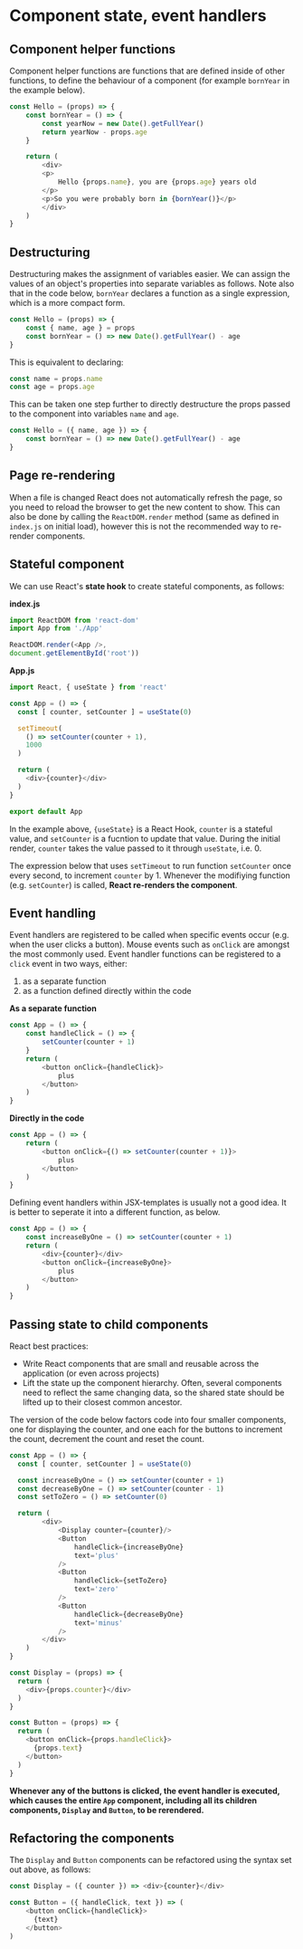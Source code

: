 # Component state, event handlers

## Component helper functions

Component helper functions are functions that are defined inside of other functions, to define the behaviour of a component (for example `bornYear` in the example below).

```javascript
const Hello = (props) => {
    const bornYear = () => {
        const yearNow = new Date().getFullYear()
        return yearNow - props.age
    }

    return (
        <div>
        <p>
            Hello {props.name}, you are {props.age} years old
        </p>
        <p>So you were probably born in {bornYear()}</p>
        </div>
    )
}
```

## Destructuring

Destructuring makes the assignment of variables easier. We can assign the values of an object's properties into separate variables as follows. Note also that in the code below, `bornYear` declares a function as a single expression, which is a more compact form. 

```javascript
const Hello = (props) => {
    const { name, age } = props
    const bornYear = () => new Date().getFullYear() - age
}
```

This is equivalent to declaring:
```javascript
const name = props.name
const age = props.age
```

This can be taken one step further to directly destructure the props passed to the component into variables `name` and `age`.

```javascript
const Hello = ({ name, age }) => {
    const bornYear = () => new Date().getFullYear() - age
}
```

## Page re-rendering

When a file is changed React does not automatically refresh the page, so you need to reload the browser to get the new content to show. This can also be done by calling the `ReactDOM.render` method (same as defined in `index.js` on initial load), however this is not the recommended way to re-render components.

## Stateful component

We can use React's **state hook** to create stateful components, as follows:

**index.js**
```javascript
import ReactDOM from 'react-dom'
import App from './App'

ReactDOM.render(<App />, 
document.getElementById('root'))
```

**App.js**
```javascript
import React, { useState } from 'react'

const App = () => {
  const [ counter, setCounter ] = useState(0)

  setTimeout(
    () => setCounter(counter + 1),
    1000
  )

  return (
    <div>{counter}</div>
  )
}

export default App
```

In the example above, `{useState}` is a React Hook, `counter` is a stateful value, and `setCounter` is a fucntion to update that value. During the initial render, `counter` takes the value passed to it through `useState`, i.e. 0. 

The expression below that uses `setTimeout` to run function `setCounter` once every second, to increment `counter` by 1. Whenever the modifiying function (e.g. `setCounter`) is called, **React re-renders the component**. 

## Event handling

Event handlers are registered to be called when specific events occur (e.g. when the user clicks a button). Mouse events such as `onClick` are amongst the most commonly used. Event handler functions can be registered to a `click` event in two ways, either:
 1. as a separate function
 2. as a function defined directly within the code

**As a separate function**
```javascript
const App = () => {
    const handleClick = () => {
        setCounter(counter + 1)
    }
    return (
        <button onClick={handleClick}>
            plus
        </button>
    )
}
```

**Directly in the code**
```javascript
const App = () => {
    return (
        <button onClick={() => setCounter(counter + 1)}>
            plus
        </button>
    )
}
```

Defining event handlers within JSX-templates is usually not a good idea. It is better to seperate it into a different function, as below.

```javascript
const App = () => {
    const increaseByOne = () => setCounter(counter + 1)
    return (
        <div>{counter}</div>
        <button onClick={increaseByOne}>
            plus
        </button>
    )
}
```

## Passing state to child components

React best practices:
 - Write React components that are small and reusable across the application (or even across projects)
 - Lift the state up the component hierarchy. Often, several components need to reflect the same changing data, so the shared state should be lifted up to their closest common ancestor.

The version of the code below factors code into four smaller components, one for displaying the counter, and one each for the buttons to increment the count, decrement the count and reset the count.

```javascript
const App = () => {
  const [ counter, setCounter ] = useState(0)

  const increaseByOne = () => setCounter(counter + 1)
  const decreaseByOne = () => setCounter(counter - 1)
  const setToZero = () => setCounter(0)

  return (
        <div>
            <Display counter={counter}/>
            <Button
                handleClick={increaseByOne}
                text='plus'
            />
            <Button
                handleClick={setToZero}
                text='zero'
            />     
            <Button
                handleClick={decreaseByOne}
                text='minus'
            />           
        </div>
    )
}

const Display = (props) => {
  return (
    <div>{props.counter}</div>
  )
}

const Button = (props) => {
  return (
    <button onClick={props.handleClick}>
      {props.text}
    </button>
  )
}
```

**Whenever any of the buttons is clicked, the event handler is executed, which causes the entire `App` component, including all its children components, `Display` and `Button`, to be rerendered.**

## Refactoring the components

The `Display` and `Button` components can be refactored using the syntax set out above, as follows:

```javascript
const Display = ({ counter }) => <div>{counter}</div>

const Button = ({ handleClick, text }) => (
    <button onClick={handleClick}>
      {text}
    </button>
)
```